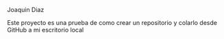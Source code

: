 Joaquin Diaz

Este proyecto es una prueba de como crear un repositorio y colarlo desde GitHub a mi escritorio local